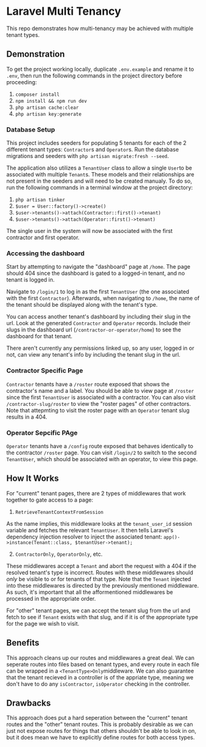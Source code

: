 # Laravel Multi Tenancy

This repo demonstrates how multi-tenancy may be achieved with multiple tenant types.

## Demonstration

To get the project working locally, duplicate `.env.example` and rename it to `.env`, then run the following commands in the project directory before proceeding:

1. `composer install`
2. `npm install && npm run dev`
3. `php artisan cache:clear`
4. `php artisan key:generate`

### Database Setup

This project includes seeders for populating 5 tenants for each of the 2 different tenant types: `Contractor`s and `Operator`s. Run the database migrations and seeders with `php artisan migrate:fresh --seed`.

The application also utilizes a `TenantUser` class to allow a single `User`to be associated with multiple `Tenant`s. These models and their relationships are not present in the seeders and will need to be created manualy. To do so, run the following commands in a terminal window at the project directory:

1. `php artisan tinker`
2. `$user = User::factory()->create()`
3. `$user->tenants()->attach(Contractor::first()->tenant)`
4. `$user->tenants()->attach(Operator::first()->tenant)`

The single user in the system will now be associated with the first contractor and first operator.

### Accessing the dashboard

Start by attempting to navigate the "dashboard" page at `/home`. The page should 404 since the dashboard is gated to a logged-in tenant, and no tenant is logged in.

Navigate to `/login/1` to log in as the first `TenantUser` (the one associated with the first `Contractor`). Afterwards, when navigating to `/home`, the name of the tenant should be displayed along with the tenant's type.

You can access another tenant's dashboard by including their slug in the url. Look at the generated `Contractor` and `Operator` records. Include their slugs in the dashboard url (`/contractor-or-operator/home`) to see the dashboard for that tenant.

There aren't currently any permissions linked up, so any user, logged in or not, can view any tenant's info by including the tenant slug in the url.

### Contractor Specific Page

`Contractor` tenants have a `/roster` route exposed that shows the contractor's name and a label. You should be able to view page at `/roster` since the first `TenantUser` is associated with a contractor. You can also visit `/contractor-slug/roster` to view the "roster pages" of other contractors. Note that attepmting to visit the roster page with an `Operator` tenant slug results in a 404.

### Operator Sepcific PAge

`Operator` tenants have a `/config` route exposed that behaves identically to the contractor `/roster` page. You can visit `/login/2` to switch to the second `TenantUser`, which should be associated with an operator, to view this page. 

## How It Works

For "current" tenant pages, there are 2 types of middlewares that work together to gate access to a page:

1. `RetrieveTenantContextFromSession`

As the name implies, this middleware looks at the `tenant_user_id` session variable and fetches the relevant `TenantUser`. It then tells Laravel's dependency injection resolver to inject the associated tenant: `app()->instance(Tenant::class, $tenantUser->tenant);`

2. `ContractorOnly`, `OperatorOnly`, etc.

These middlewares accept a `Tenant` and abort the request with a 404 if the resolved tenant's type is incorrect. Routes with these middlewares should *only* be visible to or for tenants of that type. Note that the `Tenant` injected into these middlewares is directed by the previously mentioned middleware. As such, it's important that all the afformentioned middlewares be processed in the appropriate order.

For "other" tenant pages, we can accept the tenant slug from the url and fetch to see if `Tenant` exists with that slug, and if it is of the appropriate type for the page we wish to visit.

## Benefits

This approach cleans up our routes and middlewares a great deal. We can seperate routes into files based on tenant types, and every route in each file can be wrapped in a `<TenantType>Only`middleware. We can also guarantee that the tenant recieved in a controller is of the appriate type, meaning we don't have to do any `isContractor`, `isOperator` checking in the controller.

## Drawbacks

This approach does put a hard seperation between the "current" tenant routes and the "other" tenant routes. This is probably desirable as we can just not expose routes for things that others shouldn't be able to look in on, but it does mean we have to explicitly define routes for both access types.
